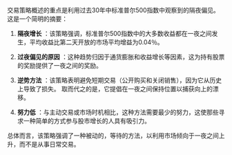 交易策略概述的重点是利用过去30年中标准普尔500指数中观察到的隔夜偏见。 这是一个简明的摘要：

1. **隔夜增长** ：该策略强调，标准普尔500指数中的大多数收益都在一夜之间发生，平均收益比第二天开放的市场平均增益为0.04％。

2. **过夜偏见的原因** ：这种趋势归因于通货膨胀和收益增长等因素，这为持有股票的奖励提供了一夜之间的奖励。

3. **逆势方法** ：该策略表明避免短期交易（公开购买和关闭销售），因为它从历史上导致了损失。 取而代之的是，它提倡在一夜之间保持位置以捕获向上的漂移。

4. **努力低** ：与主动交易或市场时机相比，这种方法需要最少的努力，这使那些寻求一种简单的方式参与股市增长的人具有吸引力。

总体而言，该策略强调了一种被动的，等待的方法，以利用市场倾向于一夜之间上升，而不是从事日常交易。